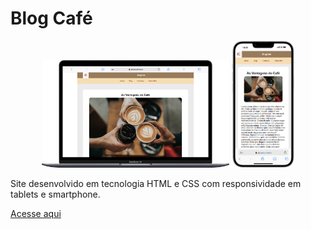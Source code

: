# Blog Café

<div align=center>
    <img src="./img/Macbook-Air-gbcapi.github.io.png" width=300>
    <img src="./img/iPhone-14-Plus-gbcapi.github.io.png" width=100>    
</div>

Site desenvolvido em tecnologia HTML e CSS com responsividade em tablets e smartphone.

[Acesse aqui](https://gbcapi.github.io/cafeblog/)
